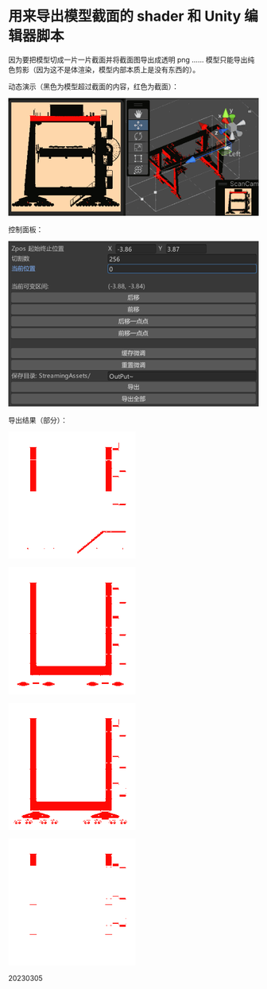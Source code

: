 # 用来导出模型截面的 shader 和 Unity 编辑器脚本

因为要把模型切成一片一片截面并将截面图导出成透明 png …… 模型只能导出纯色剪影（因为这不是体渲染，模型内部本质上是没有东西的）。

动态演示（黑色为模型超过截面的内容，红色为截面）：



![anim](Assets/TempRes/result/anim.gif)

控制面板：

![ctrlPanel](Assets/TempRes/result/ctrlPanel.png)

导出结果（部分）：

![38](Assets/TempRes/result/38.png)

![45](Assets/TempRes/result/45.png)

![49](Assets/TempRes/result/49.png)

![55](Assets/TempRes/result/55.png)

20230305